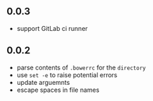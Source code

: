 ## 0.0.3
- support GitLab ci runner

## 0.0.2
- parse contents of `.bowerrc` for the `directory`
- use `set -e` to raise potential errors
- update arguemnts
- escape spaces in file names
